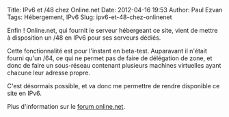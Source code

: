 Title: IPv6 et /48 chez Online.net
Date: 2012-04-16 19:53
Author: Paul Ezvan
Tags: Hébergement, IPv6
Slug: ipv6-et-48-chez-onlinenet

Enfin ! Online.net, qui fournit le serveur hébergeant ce site, vient de
mettre à disposition un /48 en IPv6 pour ses serveurs dédiés.  

Cette fonctionnalité est pour l'instant en beta-test. Auparavant il
n'était fourni qu'un /64, ce qui ne permet pas de faire de délégation de
zone, et donc de faire un sous-réseau contenant plusieurs machines
virtuelles ayant chacune leur adresse propre.  

C'est désormais possible, et va donc me permettre de rendre disponible
ce site en IPv6.  

Plus d'information sur le [forum
online.net](http://forum.online.net/index.php?/topic/2317-ipv6-48-disponible-en-beta/).

